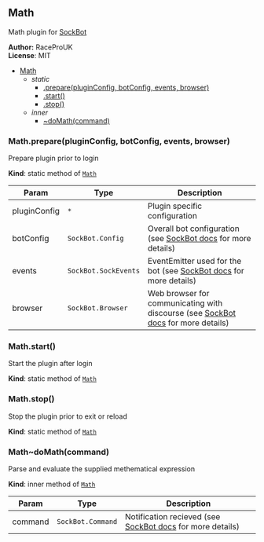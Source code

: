 <a name="module_Math"></a>
## Math
Math plugin for [SockBot](https://sockbot.rtfd.org/en/latest/)

**Author:** RaceProUK  
**License**: MIT  

* [Math](#module_Math)
  * _static_
    * [.prepare(pluginConfig, botConfig, events, browser)](#module_Math.prepare)
    * [.start()](#module_Math.start)
    * [.stop()](#module_Math.stop)
  * _inner_
    * [~doMath(command)](#module_Math..doMath)

<a name="module_Math.prepare"></a>
### Math.prepare(pluginConfig, botConfig, events, browser)
Prepare plugin prior to login

**Kind**: static method of <code>[Math](#module_Math)</code>  

| Param | Type | Description |
| --- | --- | --- |
| pluginConfig | <code>\*</code> | Plugin specific configuration |
| botConfig | <code>SockBot.Config</code> | Overall bot configuration (see [SockBot docs](https://sockbot.rtfd.org/en/latest/api/lib/config/) for more details) |
| events | <code>SockBot.SockEvents</code> | EventEmitter used for the bot (see [SockBot docs](https://sockbot.rtfd.org/en/latest/api/external/events/#module_SockEvents) for more details) |
| browser | <code>SockBot.Browser</code> | Web browser for communicating with discourse (see [SockBot docs](https://sockbot.rtfd.org/en/latest/api/lib/browser/) for more details) |

<a name="module_Math.start"></a>
### Math.start()
Start the plugin after login

**Kind**: static method of <code>[Math](#module_Math)</code>  
<a name="module_Math.stop"></a>
### Math.stop()
Stop the plugin prior to exit or reload

**Kind**: static method of <code>[Math](#module_Math)</code>  
<a name="module_Math..doMath"></a>
### Math~doMath(command)
Parse and evaluate the supplied methematical expression

**Kind**: inner method of <code>[Math](#module_Math)</code>  

| Param | Type | Description |
| --- | --- | --- |
| command | <code>SockBot.Command</code> | Notification recieved (see [SockBot docs](https://sockbot.rtfd.org/en/latest/api/lib/commands/#module_commands..command) for more details) |

